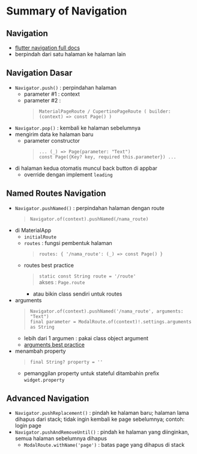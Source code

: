 # Summary of Navigation

## Navigation

- [flutter navigation full docs](https://medium.com/flutter-community/flutter-push-pop-push-1bb718b13c31)
- berpindah dari satu halaman ke halaman lain

## Navigation Dasar

- `Navigator.push()` : perpindahan halaman
  - parameter #1 : context
  - parameter #2 :
    > `MaterialPageRoute / CupertinoPageRoute ( builder: (context) => const Page() )`
- `Navigator.pop()` : kembali ke halaman sebelumnya
- mengirim data ke halaman baru
  - parameter constructor
    > `... (_) => Page(parameter: "Text")`  
    > `const Page({Key? key, required this.parameter}) ...`
- di halaman kedua otomatis muncul back button di appbar
  - override dengan implement `leading`

## Named Routes Navigation

- `Navigator.pushNamed()` : perpindahan halaman dengan route
  > `Navigator.of(context).pushNamed(/nama_route)`
- di MaterialApp
  - `initialRoute`
  - `routes` : fungsi pembentuk halaman
    > `routes: { '/nama_route': (_) => const Page() }`
  - routes best practice
    > `static const String route = '/route'`  
    > akses : `Page.route`
    - atau bikin class sendiri untuk routes
- arguments
  > `Navigator.of(context).pushNamed('/nama_route', arguments: "Text")`  
  > `final parameter = ModalRoute.of(context)!.settings.arguments as String`
  - lebih dari 1 argumen : pakai class object argument
  - [arguments best practice](https://docs.flutter.dev/cookbook/navigation/navigate-with-arguments)
- menambah property
  > `final String? property = ''`
  - pemanggilan property untuk stateful ditambahin prefix `widget.property`

## Advanced Navigation

- `Navigator.pushReplacement()` : pindah ke halaman baru; halaman lama dihapus dari stack; tidak ingin kembali ke page sebelumnya; contoh: login page
- `Navigator.pushAndRemoveUntil()` : pindah ke halaman yang diinginkan, semua halaman sebelumnya dihapus
  - `ModalRoute.withName('page')` : batas page yang dihapus di stack
